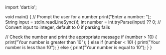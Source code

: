 import 'dart:io';

void main() {
  // Prompt the user for a number
  print("Enter a number: ");
  String input = stdin.readLineSync()!;
  int number = int.tryParse(input) ?? 0; // Convert input to integer, default to 0 if parsing fails
  
  // Check the number and print the appropriate message
  if (number > 10) {
    print("Your number is greater than 10");
  } else if (number < 10) {
    print("Your number is less than 10");
  } else {
    print("Your number is equal to 10");
  }
}
